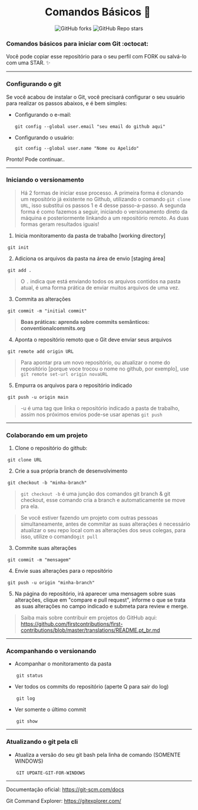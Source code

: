 # <div align="center"> Comandos Básicos  :memo: ​ </div>

<div align="center"> <img alt="GitHub forks" src="https://img.shields.io/github/forks/tayhsn/git-basic?logoColor=blue&style=social"> <img alt="GitHub Repo stars" src="https://img.shields.io/github/stars/tayhsn/git-basic?logoColor=yellow&style=social"> </div>

### Comandos básicos para iniciar com Git :octocat:

Você pode copiar esse repositório para o seu perfil com FORK ou salvá-lo com uma STAR. :sparkles:

<hr>

### Configurando o git

Se você acabou de instalar o Git, você precisará configurar o seu usuário para realizar os passos abaixos, e é bem simples:

- Configurando o e-mail:

  ​	```git config --global user.email "seu email do github aqui" ```

- Configurando o usuário:

  ```git config --global user.name "Nome ou Apelido"```

Pronto! Pode continuar..

<hr>

### Iniciando o versionamento

> Há 2 formas de iniciar esse processo. 
> A primeira forma é clonando um repositório já existente no Github, utilizando o comando ```git clone URL```, isso substitui os passos 1 e 4 desse passo-a-passo. 
> A segunda forma é como fazemos a seguir, iniciando o versionamento direto da máquina e posteriormente linkando a um repositório remoto. 
> As duas formas geram resultados iguais!


1. Inicia monitoramento da pasta de trabalho [working directory]

  ​		``` git init ```

2. Adiciona os arquivos da pasta na área de envio [staging área] 

  ​		```git add . ```
  
  > O ```.``` indica que está enviando todos os arquivos contidos na pasta atual, é uma forma prática de enviar muitos arquivos de uma vez.

3. Commita as alterações  

  ​		```git commit -m "initial commit"```

  > **Boas práticas: aprenda sobre commits semânticos: conventionalcommits.org**

4. Aponta o repositório remoto que o Git deve enviar seus arquivos

  ​		```	git remote add origin URL ```

  > Para apontar pra um novo repositório, ou atualizar o nome do repositório [porque voce trocou o nome no github, por exemplo], use ```git remote set-url origin novaURL```

5. Empurra os arquivos para o repositório indicado

  ​		```git push -u origin main```
  
  > -u é uma tag que linka o repositório indicado a pasta de trabalho, assim nos próximos envios pode-se usar apenas ```git push ```

 <hr>
 
### Colaborando em um projeto


1. Clone o repositório do github:

  ​		```git clone URL```

2. Crie a sua própria branch de desenvolvimento

  ​		```git checkout -b "minha-branch"```
  
  > ```git checkout -b``` é uma junção dos comandos git branch & git checkout, esse comando cria a branch e automaticamente se move pra ela. 

> Se você estiver fazendo um projeto com outras pessoas simultaneamente, antes de commitar as suas alterações é necessário atualizar o seu repo local com as alterações dos seus colegas, para isso, utilize o comando```git pull```

3. Commite suas alterações

  ​		```git commit -m "mensagem"```

4. Envie suas alterações para o repositório 

  ​		```git push -u origin "minha-branch" ```
  
5. Na página do repositório, irá aparecer uma mensagem sobre suas alterações, clique em "compare e pull request", informe o que se trata as suas alterações no campo indicado e submeta para review e merge.

  > Saiba mais sobre contribuir em projetos do GitHub aqui: https://github.com/firstcontributions/first-contributions/blob/master/translations/README.pt_br.md

<hr>

### Acompanhando o versionando


* Acompanhar o monitoramento da pasta

  ​		```git status```
  
* Ver todos os commits do repositório (aperte Q para sair do log)

  ​		```git log```
  
* Ver somente o último commit  

  ​		```git show```

<hr>

### Atualizando o git pela cli


* Atualiza a versão do seu git bash pela linha de comando (SOMENTE WINDOWS)

  ​		```GIT UPDATE-GIT-FOR-WINDOWS```

<hr>

Documentação oficial: https://git-scm.com/docs

Git Command Explorer: https://gitexplorer.com/
